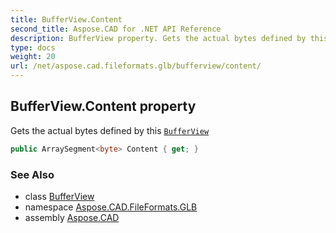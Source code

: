 ```yaml
---
title: BufferView.Content
second_title: Aspose.CAD for .NET API Reference
description: BufferView property. Gets the actual bytes defined by this BufferView
type: docs
weight: 20
url: /net/aspose.cad.fileformats.glb/bufferview/content/
---
```

## BufferView.Content property

Gets the actual bytes defined by this [`BufferView`](../)

```csharp
public ArraySegment<byte> Content { get; }
```

### See Also

* class [BufferView](../)
* namespace [Aspose.CAD.FileFormats.GLB](../../bufferview/)
* assembly [Aspose.CAD](../../../)


